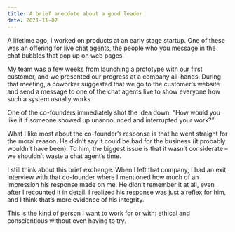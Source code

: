 ```yaml
---
title: A brief anecdote about a good leader
date: 2021-11-07
---
```


A lifetime ago, I worked on products at an early stage startup. One of these was an offering for live chat agents, the people who you message in the chat bubbles that pop up on web pages.

My team was a few weeks from launching a prototype with our first customer, and we presented our progress at a company all-hands. During that meeting, a coworker suggested that we go to the customer’s website and send a message to one of the chat agents live to show everyone how such a system usually works.

One of the co-founders immediately shot the idea down. “How would you like it if someone showed up unannounced and interrupted your work?”

What I like most about the co-founder’s response is that he went straight for the moral reason. He didn’t say it could be bad for the business (it probably wouldn’t have been). To him, the biggest issue is that it wasn’t considerate – we shouldn’t waste a chat agent’s time.

I still think about this brief exchange. When I left that company, I had an exit interview with that co-founder where I mentioned how much of an impression his response made on me. He didn’t remember it at all, even after I recounted it in detail. I realized his response was just a reflex for him, and I think that’s more evidence of his integrity.

This is the kind of person I want to work for or with: ethical and conscientious without even having to try.
